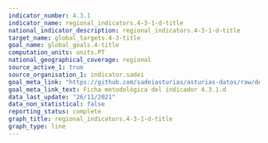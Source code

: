 ```yaml
---
indicator_number: 4.3.1
indicator_name: regional_indicators.4-3-1-d-title
national_indicator_description: regional_indicators.4-3-1-d-title
target_name: global_targets.4-3-title
goal_name: global_goals.4-title
computation_units: units.PT
national_geographical_coverage: regional
source_active_1: true
source_organisation_1: indicator.sadei
goal_meta_link: "https://github.com/sadeiasturias/asturias-datos/raw/develop/descargas/metodologia/4.3.1.d.pdf"
goal_meta_link_text: Ficha metodológica del indicador 4.3.1.d
data_last_update: "26/11/2021"
data_non_statistical: false
reporting_status: complete
graph_title: regional_indicators.4-3-1-d-title
graph_type: line
---
```

